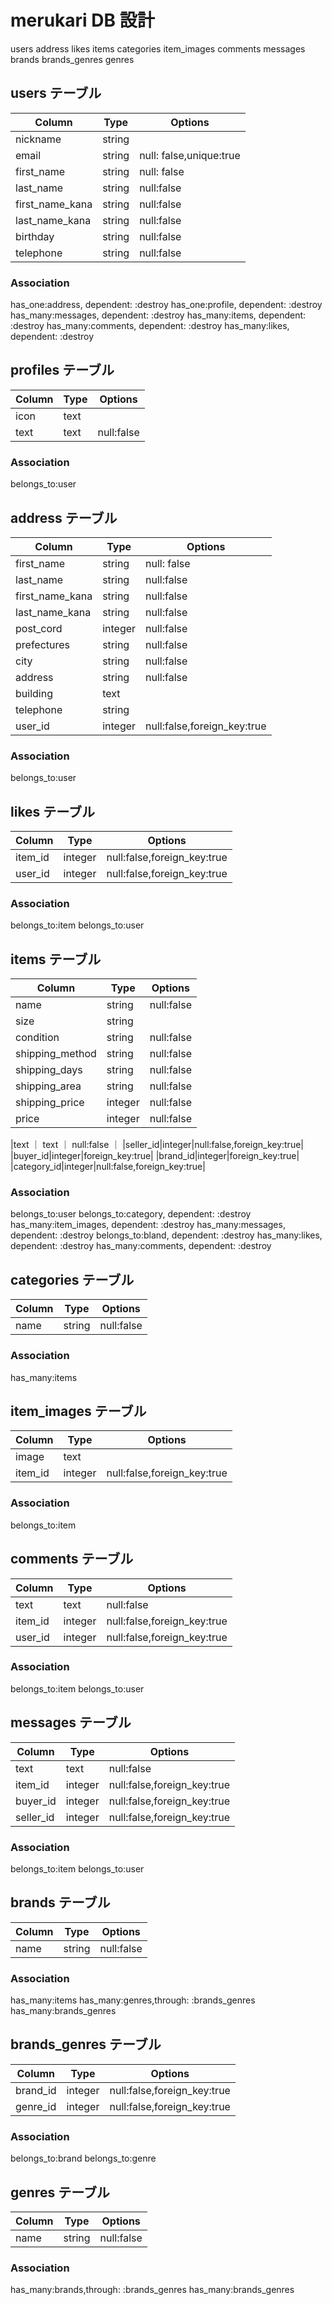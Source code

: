 # merukari DB 設計

users
address
likes
items
categories
item_images
comments
messages
brands
brands_genres
genres

## users テーブル

| Column          | Type   | Options                 |
| --------------- | ------ | ----------------------- |
| nickname        | string |                         |
| email           | string | null: false,unique:true |
| first_name      | string | null: false             |
| last_name       | string | null:false              |
| first_name_kana | string | null:false              |
| last_name_kana  | string | null:false              |
| birthday        | string | null:false              |
| telephone       | string | null:false              |

### Association

has_one:address, dependent: :destroy
has_one:profile, dependent: :destroy
has_many:messages, dependent: :destroy
has_many:items, dependent: :destroy
has_many:comments, dependent: :destroy
has_many:likes, dependent: :destroy

## profiles テーブル

| Column | Type | Options    |
| ------ | ---- | ---------- |
| icon   | text |            |
| text   | text | null:false |

### Association

belongs_to:user

## address テーブル

| Column          | Type    | Options                     |
| --------------- | ------- | --------------------------- |
| first_name      | string  | null: false                 |
| last_name       | string  | null:false                  |
| first_name_kana | string  | null:false                  |
| last_name_kana  | string  | null:false                  |
| post_cord       | integer | null:false                  |
| prefectures     | string  | null:false                  |
| city            | string  | null:false                  |
| address         | string  | null:false                  |
| building        | text    |                             |
| telephone       | string  |                             |
| user_id         | integer | null:false,foreign_key:true |

### Association

belongs_to:user

## likes テーブル

| Column  | Type    | Options                     |
| ------- | ------- | --------------------------- |
| item_id | integer | null:false,foreign_key:true |
| user_id | integer | null:false,foreign_key:true |

### Association

belongs_to:item
belongs_to:user

## items テーブル

| Column          | Type    | Options    |
| --------------- | ------- | ---------- |
| name            | string  | null:false |
| size            | string  |            |
| condition       | string  | null:false |
| shipping_method | string  | null:false |
| shipping_days   | string  | null:false |
| shipping_area   | string  | null:false |
| shipping_price  | integer | null:false |
| price           | integer | null:false |

|text ｜ text ｜ null:false ｜
|seller_id|integer|null:false,foreign_key:true|
|buyer_id|integer|foreign_key:true|
|brand_id|integer|foreign_key:true|
|category_id|integer|null:false,foreign_key:true|

### Association

belongs_to:user
belongs_to:category, dependent: :destroy
has_many:item_images, dependent: :destroy
has_many:messages, dependent: :destroy
belongs_to:bland, dependent: :destroy
has_many:likes, dependent: :destroy
has_many:comments, dependent: :destroy

## categories テーブル

| Column | Type   | Options    |
| ------ | ------ | ---------- |
| name   | string | null:false |

### Association

has_many:items

## item_images テーブル

| Column  | Type    | Options                     |
| ------- | ------- | --------------------------- |
| image   | text    |                             |
| item_id | integer | null:false,foreign_key:true |

### Association

belongs_to:item

## comments テーブル

| Column  | Type    | Options                     |
| ------- | ------- | --------------------------- |
| text    | text    | null:false                  |
| item_id | integer | null:false,foreign_key:true |
| user_id | integer | null:false,foreign_key:true |

### Association

belongs_to:item
belongs_to:user

## messages テーブル

| Column    | Type    | Options                     |
| --------- | ------- | --------------------------- |
| text      | text    | null:false                  |
| item_id   | integer | null:false,foreign_key:true |
| buyer_id  | integer | null:false,foreign_key:true |
| seller_id | integer | null:false,foreign_key:true |

### Association

belongs_to:item
belongs_to:user

## brands テーブル

| Column | Type   | Options    |
| ------ | ------ | ---------- |
| name   | string | null:false |

### Association

has_many:items
has_many:genres,through: :brands_genres
has_many:brands_genres

## brands_genres テーブル

| Column   | Type    | Options                     |
| -------- | ------- | --------------------------- |
| brand_id | integer | null:false,foreign_key:true |
| genre_id | integer | null:false,foreign_key:true |

### Association

belongs_to:brand
belongs_to:genre

## genres テーブル

| Column | Type   | Options    |
| ------ | ------ | ---------- |
| name   | string | null:false |

### Association

has_many:brands,through: :brands_genres
has_many:brands_genres
